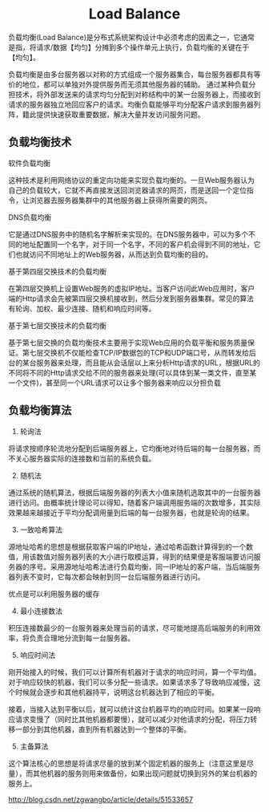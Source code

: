 <h1 align="center">Load Balance</h1>

负载均衡(Load Balance)是分布式系统架构设计中必须考虑的因素之一，它通常是指，将请求/数据【均匀】分摊到多个操作单元上执行，负载均衡的关键在于【均匀】。

负载均衡是由多台服务器以对称的方式组成一个服务器集合，每台服务器都具有等价的地位，都可以单独对外提供服务而无须其他服务器的辅助。
通过某种负载分担技术，将外部发送来的请求均匀分配到对称结构中的某一台服务器上，而接收到请求的服务器独立地回应客户的请求。均衡负载能够平均分配客户请求到服务器列阵，籍此提供快速获取重要数据，解决大量并发访问服务问题。

负载均衡技术
-

软件负载均衡

这种技术是利用网络协议的重定向功能来实现负载均衡的。一旦Web服务器认为自己的负载较大，它就不再直接发送回浏览器请求的网页，而是送回一个定位指令，让浏览器去服务器集群中的其他服务器上获得所需要的网页。

DNS负载均衡

它是通过DNS服务中的随机名字解析来实现的。在DNS服务器中，可以为多个不同的地址配置同一个名字，对于同一个名字，不同的客户机会得到不同的地址，它们也就访问不同地址上的Web服务器，从而达到负载均衡的目的。

基于第四层交换技术的负载均衡

在第四层交换机上设置Web服务的虚拟IP地址。当客户访问此Web应用时，客户端的Http请求会先被第四层交换机接收到，然后分发到服务器集群。常见的算法有轮询、加权、最少连接、随机和响应时间等。

基于第七层交换技术的负载均衡

基于第七层交换的负载均衡技术主要用于实现Web应用的负载平衡和服务质量保证。第七层交换机不仅能检查TCP/IP数据包的TCP和UDP端口号，从而转发给后台的某台服务器来处理，而且能从会话层以上来分析Http请求的URL，根据URL的不同将不同的Http请求交给不同的服务器来处理(可以具体到某一类文件，直至某一个文件)，甚至同一个URL请求可以让多个服务器来响应以分担负载

负载均衡算法
-

1. 轮询法

将请求按顺序轮流地分配到后端服务器上，它均衡地对待后端的每一台服务器，而不关心服务器实际的连接数和当前的系统负载。

2. 随机法

通过系统的随机算法，根据后端服务器的列表大小值来随机选取其中的一台服务器进行访问。由概率统计理论可以得知，随着客户端调用服务端的次数增多，其实际效果越来越接近于平均分配调用量到后端的每一台服务器，也就是轮询的结果。

3. 一致哈希算法

源地址哈希的思想是根据获取客户端的IP地址，通过哈希函数计算得到的一个数值，用该数值对服务器列表的大小进行取模运算，得到的结果便是客服端要访问服务器的序号。采用源地址哈希法进行负载均衡，同一IP地址的客户端，当后端服务器列表不变时，它每次都会映射到同一台后端服务器进行访问。

优点是可以利用服务器的缓存

4. 最小连接数法

积压连接数最少的一台服务器来处理当前的请求，尽可能地提高后端服务的利用效率，将负责合理地分流到每一台服务器。

5. 响应时间法

刚开始接入的时候，我们可以计算所有机器对于请求的响应时间，算一个平均值。对于响应较快的机器，我们可以多分配一些请求。如果请求多了导致响应减慢，这个时候就会逐步和其他机器持平，说明这台机器达到了相应的平衡。

接着，当接入达到平衡以后，就可以统计这台机器平均的响应时间。如果某一段响应请求变慢了（同时比其他机器都要慢），就可以减少对他请求的分配，将压力转移一部分到其他机器，直到所有机器达到一个整体的平衡。

5. 主备算法

这个算法核心的思想是将请求尽量的放到某个固定机器的服务上（注意这里是尽量），而其他机器的服务则用来做备份，如果出现问题就切换到另外的某台机器的服务上。



http://blog.csdn.net/zgwangbo/article/details/51533657


